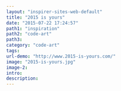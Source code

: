 ```yaml
---
layout: "inspirer-sites-web-default"
title: "2015 is yours"
date: "2015-07-22 17:24:57"
path1: "inspiration"
path2: "code-art"
path3:
category: "code-art"
tags:
url-demo: "http://www.2015-is-yours.com/"
image: "2015-is-yours.jpg"
image-2:
intro:
description:
---
```

